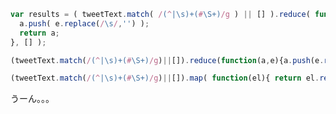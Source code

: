 ```javascript
var results = ( tweetText.match( /(^|\s)+(#\S+)/g ) || [] ).reduce( function( a, e ){
  a.push( e.replace(/\s/,'') );
  return a;
}, [] );
```

```javascript
(tweetText.match(/(^|\s)+(#\S+)/g)||[]).reduce(function(a,e){a.push(e.replace(/\s/,''));return a;},[]);
```

```javascript
(tweetText.match(/(^|\s)+(#\S+)/g)||[]).map( function(el){ return el.replace(/\s/, '') } );
```

うーん。。。

